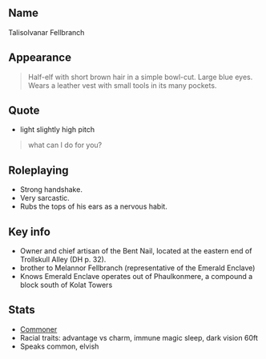 ## Name

Talisolvanar Fellbranch

## Appearance

> Half-elf with short brown hair in a simple bowl-cut. Large blue eyes. Wears a leather vest with small tools in its many pockets.

## Quote

- light slightly high pitch

> what can I do for you?


## Roleplaying

- Strong handshake.
- Very sarcastic.
- Rubs the tops of his ears as a nervous habit.

## Key info

- Owner and chief artisan of the Bent Nail, located at the eastern end of Trollskull Alley (DH p. 32).
- brother to Melannor Fellbranch (representative of the Emerald Enclave)
- Knows Emerald Enclave operates out of Phaulkonmere, a compound a block south of Kolat Towers

## Stats

- [Commoner](https://www.dndbeyond.com/monsters/commoner)
- Racial traits: advantage vs charm, immune magic sleep, dark vision 60ft
- Speaks common, elvish
